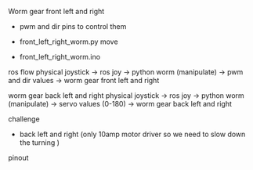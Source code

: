 


Worm gear front left and right
- pwm and dir pins to control them


- front_left_right_worm.py move
- front_left_right_worm.ino




ros flow
physical joystick -> ros joy -> python worm (manipulate) -> pwm and dir values -> worm gear front left and right

worm gear back left and right
physical joystick -> ros joy -> python worm (manipulate) -> servo values (0-180) -> worm gear back left and right

challenge
- back left and right (only 10amp motor driver so we need to slow down the turning )



pinout
